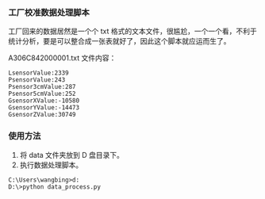### 工厂校准数据处理脚本

工厂回来的数据居然是一个个 txt 格式的文本文件，很尴尬，一个一个看，不利于统计分析，要是可以整合成一张表就好了，因此这个脚本就应运而生了。

A306C842000001.txt 文件内容：

```
LsensorValue:2339
PsensorValue:243
Psensor3cmValue:287
Psensor5cmValue:252
GsensorXValue:-10580
GsensorYValue:-14473
GsensorZValue:30749
```

### 使用方法

1. 将 data 文件夹放到 D 盘目录下。
2. 执行数据处理脚本。

```
C:\Users\wangbing>d:
D:\>python data_process.py
```

